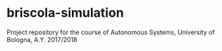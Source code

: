 # briscola-simulation
Project repository for the course of Autonomous Systems, University of Bologna, A.Y. 2017/2018
